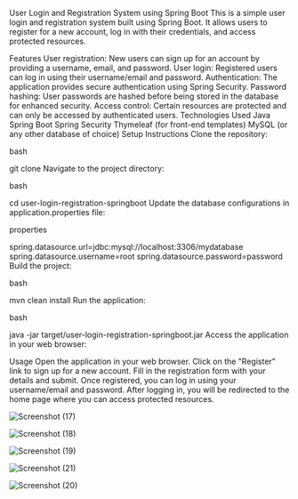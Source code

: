 User Login and Registration System using Spring Boot
This is a simple user login and registration system built using Spring Boot. It allows users to register for a new account, log in with their credentials, and access protected resources.

Features
User registration: New users can sign up for an account by providing a username, email, and password.
User login: Registered users can log in using their username/email and password.
Authentication: The application provides secure authentication using Spring Security.
Password hashing: User passwords are hashed before being stored in the database for enhanced security.
Access control: Certain resources are protected and can only be accessed by authenticated users.
Technologies Used
Java
Spring Boot
Spring Security
Thymeleaf (for front-end templates)
MySQL (or any other database of choice)
Setup Instructions
Clone the repository:

bash

git clone <repository-url>
Navigate to the project directory:

bash

cd user-login-registration-springboot
Update the database configurations in application.properties file:

properties

spring.datasource.url=jdbc:mysql://localhost:3306/mydatabase
spring.datasource.username=root
spring.datasource.password=password
Build the project:

bash

mvn clean install
Run the application:

bash

java -jar target/user-login-registration-springboot.jar
Access the application in your web browser:


Usage
Open the application in your web browser.
Click on the "Register" link to sign up for a new account.
Fill in the registration form with your details and submit.
Once registered, you can log in using your username/email and password.
After logging in, you will be redirected to the home page where you can access protected resources.


![Screenshot (17)](https://github.com/kellasarath30/SpringBoot-Project-on-User-Login-and-REgistration-using-Spring-Security-Hibernate-and-Thymeleaf/assets/102147901/ad101de4-3365-4ba2-aa90-73c72bd8542d)

![Screenshot (18)](https://github.com/kellasarath30/SpringBoot-Project-on-User-Login-and-REgistration-using-Spring-Security-Hibernate-and-Thymeleaf/assets/102147901/115b156d-c97b-46f3-be71-2a28a653d540)

![Screenshot (19)](https://github.com/kellasarath30/SpringBoot-Project-on-User-Login-and-REgistration-using-Spring-Security-Hibernate-and-Thymeleaf/assets/102147901/6385c433-de08-4100-ae10-a67800d86801)

![Screenshot (21)](https://github.com/kellasarath30/SpringBoot-Project-on-User-Login-and-REgistration-using-Spring-Security-Hibernate-and-Thymeleaf/assets/102147901/90691fce-49e5-4165-88f3-cf7b153e3777)

![Screenshot (20)](https://github.com/kellasarath30/SpringBoot-Project-on-User-Login-and-REgistration-using-Spring-Security-Hibernate-and-Thymeleaf/assets/102147901/c1ee8740-5063-428b-9d74-5a932016880b)

